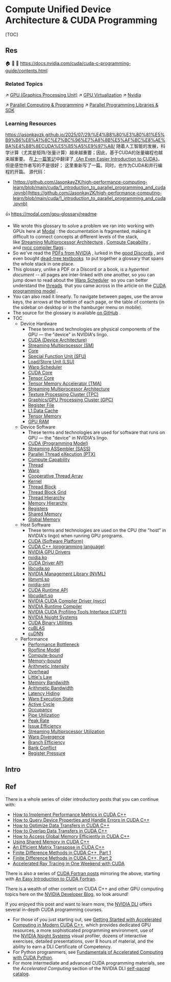 # Compute Unified Device Architecture & CUDA Programming

[TOC]



## Res
🏠 
🚧 
📂 https://docs.nvidia.com/cuda/cuda-c-programming-guide/contents.html


### Related Topics
↗ [GPU (Graphics Processing Unit)](../../../../Computer%20Architecture/Computer%20Microarchitectures%20(Computer%20Organization)%20&%20von%20Neumann%20Model/🚦%20Computer%20Processors%20&%20Logic%20Chips/📌%20Microprocessor%20&%20Microprocessors%20Unit%20(MPU)/GPU%20(Graphics%20Processing%20Unit)/GPU%20(Graphics%20Processing%20Unit).md)
↗ [GPU Virtualization](../../../../../../Software%20Engineering/🦄%20Computer%20Virtualization/Hardware%20Level%20Virtualization%20&%20Hypervisors/📌%20Hardware%20Virtualization/GPU%20Virtualization.md)
↗ [Nvidia](../../../../../../🗺%20CS%20Overview/Electronics%20&%20Information%20Technologies%20Business%20Fields%20Research/Hardware%20Industry%20&%20Manufacturers/Semiconductor%20Industry%20&%20Companies/Chip%20Manufacturers/Nvidia.md)

↗ [Parallel Computing & Programming](../../../../../../🧠%20Computing%20Methodologies/⚡️%20High%20Performance%20Computing/Parallel%20Computing%20&%20Programming/Parallel%20Computing%20&%20Programming.md)
↗ [Parallel Programming Libraries & SDK](../../../../../👩‍💻%20Computer%20Languages%20&%20Programming%20Methodology/🛠️%20Programming%20Tool%20Chain/🚠%20Application%20Runtimes%20&%20SDKs/👯‍♀️%20Parallel%20Programming%20Libraries%20&%20SDK/Parallel%20Programming%20Libraries%20&%20SDK.md)


### Learning Resources
https://jasonkayzk.github.io/2025/07/29/%E4%B8%80%E3%80%81%E5%B9%B6%E8%A1%8C%E7%BC%96%E7%A8%8B%E5%AF%BC%E8%AE%BA%E4%B8%8ECUDA%E5%85%A5%E9%97%A8/
随着人工智能的发展，科学计算（尤其是矩阵/张量计算）越来越重要；因此，基于CUDA的张量编程也越来越重要。
在[上一篇笔记](https://github.com/JasonkayZK/high-performance-computing-learn/blob/main/cuda/0-an-even-easier-intro-to-cuda.ipynb)中翻译了[《An Even Easier Introduction to CUDA》](https://developer.nvidia.com/blog/even-easier-introduction-cuda/)，但是感觉作者写的不是很好；
这里重新写了一篇。同时，也作为CUDA和并行编程的开篇。
源代码：
- [https://github.com/JasonkayZK/high-performance-computing-learn/blob/main/cuda/1_introduction_to_parallel_programming_and_cuda.ipynb](https://github.com/JasonkayZK/high-performance-computing-learn/blob/main/cuda/1_introduction_to_parallel_programming_and_cuda.ipynb)

👍 https://modal.com/gpu-glossary/readme
- We wrote this glossary to solve a problem we ran into working with GPUs here at [Modal](https://modal.com/) : the documentation is fragmented, making it difficult to connect concepts at different levels of the stack, like [Streaming Multiprocessor Architecture](https://modal.com/gpu-glossary/device-hardware/streaming-multiprocessor-architecture) , [Compute Capability](https://modal.com/gpu-glossary/device-software/compute-capability) , and [nvcc compiler flags](https://modal.com/gpu-glossary/host-software) .
- So we've read the [PDFs from NVIDIA](https://docs.nvidia.com/cuda/pdf/PTX_Writers_Guide_To_Interoperability.pdf) , lurked in the [good Discords](https://discord.gg/gpumode) , and even bought [dead-tree textbooks](https://www.amazon.com/Professional-CUDA-Programming-John-Cheng/dp/1118739329)  to put together a glossary that spans the whole stack in one place.
- This glossary, unlike a PDF or a Discord or a book, is a _hypertext document_ -- all pages are inter-linked with one another, so you can jump down to read about the [Warp Scheduler](https://modal.com/gpu-glossary/device-hardware/warp-scheduler)  so you can better understand the [threads](https://modal.com/gpu-glossary/device-software/thread)  that you came across in the article on the [CUDA programming model](https://modal.com/gpu-glossary/host-software/cuda-c) .
- You can also read it linearly. To navigate between pages, use the arrow keys, the arrows at the bottom of each page, or the table of contents (in the sidebar on desktop or in the hamburger menu on mobile).
- The source for the glossary is available [on GitHub](https://github.com/modal-labs/gpu-glossary) .
- TOC
	- Device Hardware
		- These terms and technologies are physical components of the GPU — the "device" in NVIDIA's lingo.
		- [CUDA (Device Architecture)](https://modal.com/gpu-glossary/device-hardware/cuda-device-architecture)
		- [Streaming Multiprocessor (SM)](https://modal.com/gpu-glossary/device-hardware/streaming-multiprocessor)
		- [Core](https://modal.com/gpu-glossary/device-hardware/core)
		- [Special Function Unit (SFU)](https://modal.com/gpu-glossary/device-hardware/special-function-unit)
		- [Load/Store Unit (LSU)](https://modal.com/gpu-glossary/device-hardware/load-store-unit)
		- [Warp Scheduler](https://modal.com/gpu-glossary/device-hardware/warp-scheduler)
		- [CUDA Core](https://modal.com/gpu-glossary/device-hardware/cuda-core)
		- [Tensor Core](https://modal.com/gpu-glossary/device-hardware/tensor-core)
		- [Tensor Memory Accelerator (TMA)](https://modal.com/gpu-glossary/device-hardware/tensor-memory-accelerator)
		- [Streaming Multiprocessor Architecture](https://modal.com/gpu-glossary/device-hardware/streaming-multiprocessor-architecture)
		- [Texture Processing Cluster (TPC)](https://modal.com/gpu-glossary/device-hardware/texture-processing-cluster)
		- [Graphics/GPU Processing Cluster (GPC)](https://modal.com/gpu-glossary/device-hardware/graphics-processing-cluster)
		- [Register File](https://modal.com/gpu-glossary/device-hardware/register-file)
		- [L1 Data Cache](https://modal.com/gpu-glossary/device-hardware/l1-data-cache)
		- [Tensor Memory](https://modal.com/gpu-glossary/device-hardware/tensor-memory)
		- [GPU RAM](https://modal.com/gpu-glossary/device-hardware/gpu-ram)
	- Device Software
		- These terms and technologies are used for software that runs on GPU — the "device" in NVIDIA's lingo.
		- [CUDA (Programming Model)](https://modal.com/gpu-glossary/device-software/cuda-programming-model)
		- [Streaming ASSembler (SASS)](https://modal.com/gpu-glossary/device-software/streaming-assembler)
		- [Parallel Thread eXecution (PTX)](https://modal.com/gpu-glossary/device-software/parallel-thread-execution)
		- [Compute Capability](https://modal.com/gpu-glossary/device-software/compute-capability)
		- [Thread](https://modal.com/gpu-glossary/device-software/thread)
		- [Warp](https://modal.com/gpu-glossary/device-software/warp)
		- [Cooperative Thread Array](https://modal.com/gpu-glossary/device-software/cooperative-thread-array)
		- [Kernel](https://modal.com/gpu-glossary/device-software/kernel)
		- [Thread Block](https://modal.com/gpu-glossary/device-software/thread-block)
		- [Thread Block Grid](https://modal.com/gpu-glossary/device-software/thread-block-grid)
		- [Thread Hierarchy](https://modal.com/gpu-glossary/device-software/thread-hierarchy)
		- [Memory Hierarchy](https://modal.com/gpu-glossary/device-software/memory-hierarchy)
		- [Registers](https://modal.com/gpu-glossary/device-software/registers)
		- [Shared Memory](https://modal.com/gpu-glossary/device-software/shared-memory)
		- [Global Memory](https://modal.com/gpu-glossary/device-software/global-memory)
	- Host Software
		- These terms and technologies are used on the CPU (the "host" in NVIDIA's lingo) when running GPU programs.
		- [CUDA (Software Platform)](https://modal.com/gpu-glossary/host-software/cuda-software-platform)
		- [CUDA C++ (programming language)](https://modal.com/gpu-glossary/host-software/cuda-c)
		- [NVIDIA GPU Drivers](https://modal.com/gpu-glossary/host-software/nvidia-gpu-drivers)
		- [nvidia.ko](https://modal.com/gpu-glossary/host-software/nvidia-ko)
		- [CUDA Driver API](https://modal.com/gpu-glossary/host-software/cuda-driver-api)
		- [libcuda.so](https://modal.com/gpu-glossary/host-software/libcuda)
		- [NVIDIA Management Library (NVML)](https://modal.com/gpu-glossary/host-software/nvml)
		- [libnvml.so](https://modal.com/gpu-glossary/host-software/libnvml)
		- [nvidia-smi](https://modal.com/gpu-glossary/host-software/nvidia-smi)
		- [CUDA Runtime API](https://modal.com/gpu-glossary/host-software/cuda-runtime-api)
		- [libcudart.so](https://modal.com/gpu-glossary/host-software/libcudart)
		- [NVIDIA CUDA Compiler Driver (nvcc)](https://modal.com/gpu-glossary/host-software/nvcc)
		- [NVIDIA Runtime Compiler](https://modal.com/gpu-glossary/host-software/nvrtc)
		- [NVIDIA CUDA Profiling Tools Interface (CUPTI)](https://modal.com/gpu-glossary/host-software/cupti)
		- [NVIDIA Nsight Systems](https://modal.com/gpu-glossary/host-software/nsight-systems)
		- [CUDA Binary Utilities](https://modal.com/gpu-glossary/host-software/cuda-binary-utilities)
		- [cuBLAS](https://modal.com/gpu-glossary/host-software/cublas)
		- [cuDNN](https://modal.com/gpu-glossary/host-software/cudnn)
	- Performance
		- [Performance Bottleneck](https://modal.com/gpu-glossary/perf/performance-bottleneck)
		- [Roofline Model](https://modal.com/gpu-glossary/perf/roofline-model)
		- [Compute-bound](https://modal.com/gpu-glossary/perf/compute-bound)
		- [Memory-bound](https://modal.com/gpu-glossary/perf/memory-bound)
		- [Arithmetic Intensity](https://modal.com/gpu-glossary/perf/arithmetic-intensity)
		- [Overhead](https://modal.com/gpu-glossary/perf/overhead)
		- [Little's Law](https://modal.com/gpu-glossary/perf/littles-law)
		- [Memory Bandwidth](https://modal.com/gpu-glossary/perf/memory-bandwidth)
		- [Arithmetic Bandwidth](https://modal.com/gpu-glossary/perf/arithmetic-bandwidth)
		- [Latency Hiding](https://modal.com/gpu-glossary/perf/latency-hiding)
		- [Warp Execution State](https://modal.com/gpu-glossary/perf/warp-execution-state)
		- [Active Cycle](https://modal.com/gpu-glossary/perf/active-cycle)
		- [Occupancy](https://modal.com/gpu-glossary/perf/occupancy)
		- [Pipe Utilization](https://modal.com/gpu-glossary/perf/pipe-utilization)
		- [Peak Rate](https://modal.com/gpu-glossary/perf/peak-rate)
		- [Issue Efficiency](https://modal.com/gpu-glossary/perf/issue-efficiency)
		- [Streaming Multiprocessor Utilization](https://modal.com/gpu-glossary/perf/streaming-multiprocessor-utilization)
		- [Warp Divergence](https://modal.com/gpu-glossary/perf/warp-divergence)
		- [Branch Efficiency](https://modal.com/gpu-glossary/perf/branch-efficiency)
		- [Bank Conflict](https://modal.com/gpu-glossary/perf/bank-conflict)
		- [Register Pressure](https://modal.com/gpu-glossary/perf/register-pressure)



## Intro



## Ref
[CUDA | wikipedia]: https://en.wikipedia.org/wiki/CUDA
[An Even Easier Introduction to CUDA (Updated) | Nvidia]: https://developer.nvidia.com/blog/even-easier-introduction-cuda/
There is a whole series of older introductory posts that you can continue with:
- [How to Implement Performance Metrics in CUDA C++](https://developer.nvidia.com/blog/how-implement-performance-metrics-cuda-cc/)
- [How to Query Device Properties and Handle Errors in CUDA C++](https://developer.nvidia.com/blog/how-query-device-properties-and-handle-errors-cuda-cc/)
- [How to Optimize Data Transfers in CUDA C++](https://developer.nvidia.com/blog/how-optimize-data-transfers-cuda-cc/)
- [How to Overlap Data Transfers in CUDA C++](https://developer.nvidia.com/blog/how-overlap-data-transfers-cuda-cc/)
- [How to Access Global Memory Efficiently in CUDA C++](https://developer.nvidia.com/blog/how-access-global-memory-efficiently-cuda-c-kernels/)
- [Using Shared Memory in CUDA C++](https://developer.nvidia.com/blog/using-shared-memory-cuda-cc/)
- [An Efficient Matrix Transpose in CUDA C++](https://developer.nvidia.com/blog/efficient-matrix-transpose-cuda-cc/)
- [Finite Difference Methods in CUDA C++, Part 1](https://developer.nvidia.com/blog/finite-difference-methods-cuda-cc-part-1/)
- [Finite Difference Methods in CUDA C++, Part 2](https://developer.nvidia.com/blog/finite-difference-methods-cuda-c-part-2/)
- [Accelerated Ray Tracing in One Weekend with CUDA](https://developer.nvidia.com/blog/accelerated-ray-tracing-cuda/)

There is also a series of [CUDA Fortran posts](https://developer.nvidia.com/blog/tag/cuda-fortran/) mirroring the above, starting with [An Easy Introduction to CUDA Fortran](https://developer.nvidia.com/blog/easy-introduction-cuda-fortran/).

There is a wealth of other content on CUDA C++ and other GPU computing topics here on the [NVIDIA Developer Blog](https://developer.nvidia.com/blog/), so look around!

If you enjoyed this post and want to learn more, the [NVIDIA DLI](https://nvidia.com/dli) offers several in-depth CUDA programming courses.
- For those of you just starting out, see [Getting Started with Accelerated Computing in Modern CUDA C++](https://learn.nvidia.com/courses/course-detail?course_id=course-v1:DLI+S-AC-04+V1), which provides dedicated GPU resources, a more sophisticated programming environment, use of the [NVIDIA Nsight Systems](https://developer.nvidia.com/nsight-systems) visual profiler, dozens of interactive exercises, detailed presentations, over 8 hours of material, and the ability to earn a DLI Certificate of Competency.
- For Python programmers, see [Fundamentals of Accelerated Computing with CUDA Python](https://courses.nvidia.com/courses/course-v1:DLI+C-AC-02+V1/about).
- For more intermediate and advanced CUDA programming materials, see the _Accelerated Computing_ section of the NVIDIA DLI [self-paced catalog](https://learn.nvidia.com/en-us/training/self-paced-courses).

[GPU与CUDA]: https://qiankunli.github.io/2025/03/22/cuda.html
